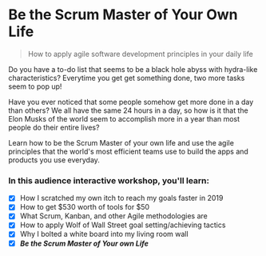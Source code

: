 # Be the Scrum Master of Your Own Life #
> How to apply agile software development principles in your daily life

Do you have a to-do list that seems to be a black hole abyss with hydra-like characteristics? Everytime you get get something 
done, two more tasks seem to pop up!

Have you ever noticed that some people somehow get more done in a day than others? We all have the same 24 hours in a day, 
so how is it that the Elon Musks of the world seem to accomplish more in a year than most people do their entire lives?

Learn how to be the Scrum Master of your own life and use the agile principles that the world's most efficient teams use to 
build the apps and products you use everyday. 

### In this audience interactive workshop, you'll learn: ###
- [x] How I scratched my own itch to reach my goals faster in 2019
- [x] How to get $530 worth of tools for $50
- [x] What Scrum, Kanban, and other Agile methodologies are
- [x] How to apply Wolf of Wall Street goal setting/achieving tactics
- [x] Why I bolted a white board into my living room wall
- [x] ***Be the Scrum Master of Your own Life***
